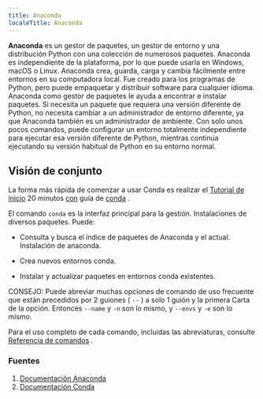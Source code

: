 ```yaml
---
title: Anaconda
localeTitle: Anaconda
---
```

**Anaconda** es un gestor de paquetes, un gestor de entorno y una distribución Python con una colección de numerosos paquetes. Anaconda es independiente de la plataforma, por lo que puede usarla en Windows, macOS o Linux. Anaconda crea, guarda, carga y cambia fácilmente entre entornos en su computadora local. Fue creado para los programas de Python, pero puede empaquetar y distribuir software para cualquier idioma. Anaconda como gestor de paquetes le ayuda a encontrar e instalar paquetes. Si necesita un paquete que requiera una versión diferente de Python, no necesita cambiar a un administrador de entorno diferente, ya que Anaconda también es un administrador de ambiente. Con solo unos pocos comandos, puede configurar un entorno totalmente independiente para ejecutar esa versión diferente de Python, mientras continúa ejecutando su versión habitual de Python en su entorno normal.

## Visión de conjunto

La forma más rápida de comenzar a usar Conda es realizar el [Tutorial de inicio](https://conda.io/docs/user-guide/getting-started.html) 20 minutos [con](https://conda.io/docs/user-guide/getting-started.html) guía de [conda](https://conda.io/docs/user-guide/getting-started.html) .

El comando `conda` es la interfaz principal para la gestión. Instalaciones de diversos paquetes. Puede:

*   Consulta y busca el índice de paquetes de Anaconda y el actual. Instalación de anaconda.
    
*   Crea nuevos entornos conda.
    
*   Instalar y actualizar paquetes en entornos conda existentes.
    

CONSEJO: Puede abreviar muchas opciones de comando de uso frecuente que están precedidos por 2 guiones ( `--` ) a solo 1 guión y la primera Carta de la opción. Entonces `--name` y `-n` son lo mismo, y `--envs` y `-e` son lo mismo.

Para el uso completo de cada comando, incluidas las abreviaturas, consulte [Referencia de comandos](https://conda.io/docs/commands.html) .

### Fuentes

1.  [Documentación Anaconda](https://docs.anaconda.com/)
2.  [Documentación Conda](https://conda.io/docs/)
